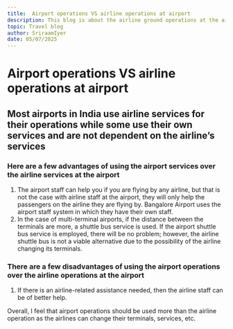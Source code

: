 ```yaml
---
title:  Airport operations VS airline operations at airport
description: This blog is about the airline ground operations at the airport and the airport operations.
topic: Travel blog
author: SriraamIyer
date: 05/07/2025
---
```


# Airport operations VS airline operations at airport

## Most airports in India use airline services for their operations while some use their own services and are not dependent on the airline’s services

### Here are a few advantages of using the airport services over the airline services at the airport
1. The airport staff can help you if you are flying by any airline, but that is not the case with airline staff at the airport, they will only help the passengers on the
airline they are flying by.
Bangalore Airport uses the airport staff system in which they have their own staff.
2. In the case of multi-terminal airports, if the distance between the terminals are more, a shuttle bus service is used. If the airport shuttle bus service is employed,
there will be no problem; however, the airline shuttle bus is not a viable alternative due to the possibility of the airline changing its terminals.

### There are a few disadvantages of using the airport operations over the airline operations at the airport
1. If there is an airline-related assistance needed, then the airline staff can be of better help.

Overall, I feel that airport operations should be used more than the airline operation as the airlines can change their terminals, services, etc.

